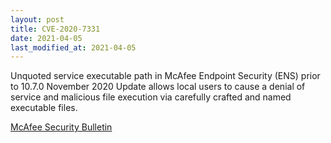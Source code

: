 ```yaml
---
layout: post
title: CVE-2020-7331
date: 2021-04-05
last_modified_at: 2021-04-05
---
```


Unquoted service executable path in McAfee Endpoint Security (ENS) prior to 10.7.0 November 2020 Update allows local users to cause a denial of service and malicious file execution via carefully crafted and named executable files.

[McAfee Security Bulletin](https://kc.mcafee.com/corporate/index?page=content&id=SB10335&showDraft=true)